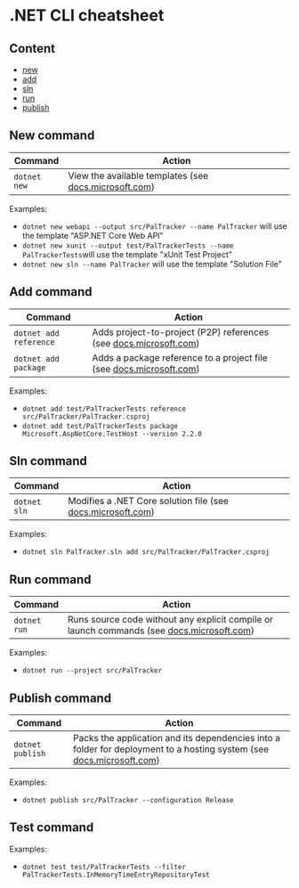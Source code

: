 # .NET CLI cheatsheet

## Content

- [new](#new-command)
- [add](#add-command)
- [sln](#sln-command)
- [run](#run-command)
- [publish](#publish-command)

## New command

| Command | Action |
| - | - |
| `dotnet new` | View the available templates (see [docs.microsoft.com](https://docs.microsoft.com/en-us/dotnet/core/tools/dotnet-new)) |

Examples:

- `dotnet new webapi --output src/PalTracker --name PalTracker` will use the template "ASP.NET Core Web API"
- `dotnet new xunit --output test/PalTrackerTests --name PalTrackerTests`will use the template "xUnit Test Project"
- `dotnet new sln --name PalTracker` will use the template "Solution File"

## Add command

| Command | Action |
| - | - |
| `dotnet add reference` | Adds project-to-project (P2P) references (see [docs.microsoft.com](https://docs.microsoft.com/en-us/dotnet/core/tools/dotnet-add-reference)) |
| `dotnet add package` | Adds a package reference to a project file (see [docs.microsoft.com](https://docs.microsoft.com/en-us/dotnet/core/tools/dotnet-add-package)) |

Examples:

- `dotnet add test/PalTrackerTests reference src/PalTracker/PalTracker.csproj`
- `dotnet add test/PalTrackerTests package Microsoft.AspNetCore.TestHost --version 2.2.0`

## Sln command

| Command | Action |
| - | - |
| `dotnet sln` | Modifies a .NET Core solution file (see [docs.microsoft.com](https://docs.microsoft.com/en-us/dotnet/core/tools/dotnet-sln)) |

Examples:

- `dotnet sln PalTracker.sln add src/PalTracker/PalTracker.csproj`

## Run command

| Command | Action |
| - | - |
| `dotnet run` | Runs source code without any explicit compile or launch commands (see [docs.microsoft.com](https://docs.microsoft.com/en-us/dotnet/core/tools/dotnet-run)) |

Examples:

- `dotnet run --project src/PalTracker`

## Publish command

| Command | Action |
| - | - |
| `dotnet publish` | Packs the application and its dependencies into a folder for deployment to a hosting system (see [docs.microsoft.com](https://docs.microsoft.com/en-us/dotnet/core/tools/dotnet-publish)) |

Examples:

- `dotnet publish src/PalTracker --configuration Release`

## Test command

Examples:

- `dotnet test test/PalTrackerTests --filter PalTrackerTests.InMemoryTimeEntryRepositoryTest`
